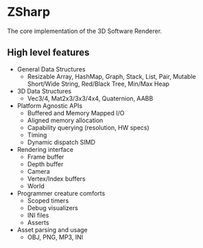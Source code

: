 # ZSharp
The core implementation of the 3D Software Renderer.

## High level features
* General Data Structures
  * Resizable Array, HashMap, Graph, Stack, List, Pair, Mutable Short/Wide String, Red/Black Tree, Min/Max Heap
* 3D Data Structures
  * Vec3/4, Mat2x3/3x3/4x4, Quaternion, AABB
* Platform Agnostic APIs
  * Buffered and Memory Mapped I/O
  * Aligned memory allocation
  * Capability querying (resolution, HW specs)
  * Timing
  * Dynamic dispatch SIMD
* Rendering interface
  * Frame buffer
  * Depth buffer
  * Camera
  * Vertex/Index buffers
  * World
* Programmer creature comforts
  * Scoped timers
  * Debug visualizers
  * INI files
  * Asserts
* Asset parsing and usage
  * OBJ, PNG, MP3, INI
